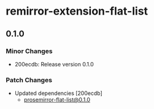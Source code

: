 # remirror-extension-flat-list

## 0.1.0

### Minor Changes

- 200ecdb: Release version 0.1.0

### Patch Changes

- Updated dependencies [200ecdb]
  - prosemirror-flat-list@0.1.0
